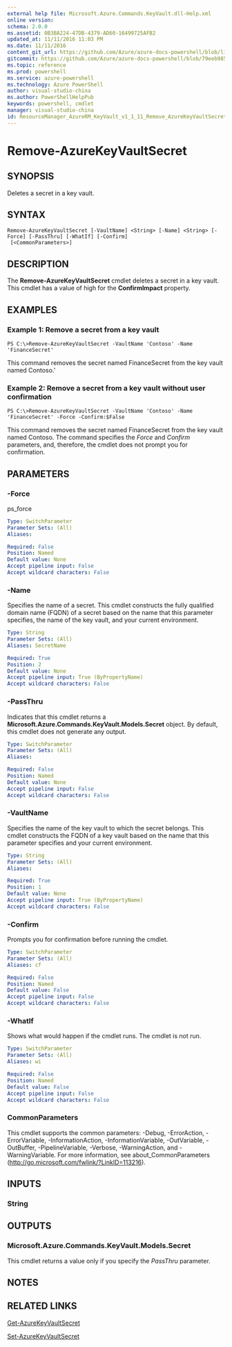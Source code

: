 ```yaml
---
external help file: Microsoft.Azure.Commands.KeyVault.dll-Help.xml
online version: 
schema: 2.0.0
ms.assetid: 0B3BA224-47DB-4379-AD60-16499725AFB2
updated_at: 11/11/2016 11:03 PM
ms.date: 11/11/2016
content_git_url: https://github.com/Azure/azure-docs-powershell/blob/live/azureps-cmdlets-docs/ResourceManager/AzureRM.KeyVault/v1.1.11/Remove-AzureKeyVaultSecret.md
gitcommit: https://github.com/Azure/azure-docs-powershell/blob/79eeb985ea480979357fb4695832a0c3d29a48bf/azureps-cmdlets-docs/ResourceManager/AzureRM.KeyVault/v1.1.11/Remove-AzureKeyVaultSecret.md
ms.topic: reference
ms.prod: powershell
ms.service: azure-powershell
ms.technology: Azure PowerShell
author: visual-studio-china
ms.author: PowerShellHelpPub
keywords: powershell, cmdlet
manager: visual-studio-china
id: ResourceManager_AzureRM_KeyVault_v1_1_11_Remove_AzureKeyVaultSecret_md
---
```


# Remove-AzureKeyVaultSecret

## SYNOPSIS
Deletes a secret in a key vault.

## SYNTAX

```
Remove-AzureKeyVaultSecret [-VaultName] <String> [-Name] <String> [-Force] [-PassThru] [-WhatIf] [-Confirm]
 [<CommonParameters>]
```

## DESCRIPTION
The **Remove-AzureKeyVaultSecret** cmdlet deletes a secret in a key vault.
This cmdlet has a value of high for the **ConfirmImpact** property.

## EXAMPLES

### Example 1: Remove a secret from a key vault
```
PS C:\>Remove-AzureKeyVaultSecret -VaultName 'Contoso' -Name 'FinanceSecret'
```

This command removes the secret named FinanceSecret from the key vault named Contoso.'

### Example 2: Remove a secret from a key vault without user confirmation
```
PS C:\>Remove-AzureKeyVaultSecret -VaultName 'Contoso' -Name 'FinanceSecret' -Force -Confirm:$False
```

This command removes the secret named FinanceSecret from the key vault named Contoso.
The command specifies the *Force* and *Confirm* parameters, and, therefore, the cmdlet does not prompt you for confirmation.

## PARAMETERS

### -Force
ps_force

```yaml
Type: SwitchParameter
Parameter Sets: (All)
Aliases: 

Required: False
Position: Named
Default value: None
Accept pipeline input: False
Accept wildcard characters: False
```

### -Name
Specifies the name of a secret.
This cmdlet constructs the fully qualified domain name (FQDN) of a secret based on the name that this parameter specifies, the name of the key vault, and your current environment.

```yaml
Type: String
Parameter Sets: (All)
Aliases: SecretName

Required: True
Position: 2
Default value: None
Accept pipeline input: True (ByPropertyName)
Accept wildcard characters: False
```

### -PassThru
Indicates that this cmdlet returns a **Microsoft.Azure.Commands.KeyVault.Models.Secret** object.
By default, this cmdlet does not generate any output.

```yaml
Type: SwitchParameter
Parameter Sets: (All)
Aliases: 

Required: False
Position: Named
Default value: None
Accept pipeline input: False
Accept wildcard characters: False
```

### -VaultName
Specifies the name of the key vault to which the secret belongs.
This cmdlet constructs the FQDN of a key vault based on the name that this parameter specifies and your current environment.

```yaml
Type: String
Parameter Sets: (All)
Aliases: 

Required: True
Position: 1
Default value: None
Accept pipeline input: True (ByPropertyName)
Accept wildcard characters: False
```

### -Confirm
Prompts you for confirmation before running the cmdlet.

```yaml
Type: SwitchParameter
Parameter Sets: (All)
Aliases: cf

Required: False
Position: Named
Default value: False
Accept pipeline input: False
Accept wildcard characters: False
```

### -WhatIf
Shows what would happen if the cmdlet runs.
The cmdlet is not run.

```yaml
Type: SwitchParameter
Parameter Sets: (All)
Aliases: wi

Required: False
Position: Named
Default value: False
Accept pipeline input: False
Accept wildcard characters: False
```

### CommonParameters
This cmdlet supports the common parameters: -Debug, -ErrorAction, -ErrorVariable, -InformationAction, -InformationVariable, -OutVariable, -OutBuffer, -PipelineVariable, -Verbose, -WarningAction, and -WarningVariable. For more information, see about_CommonParameters (http://go.microsoft.com/fwlink/?LinkID=113216).

## INPUTS

### String

## OUTPUTS

### Microsoft.Azure.Commands.KeyVault.Models.Secret
This cmdlet returns a value only if you specify the *PassThru* parameter.

## NOTES

## RELATED LINKS

[Get-AzureKeyVaultSecret](xref:ResourceManager/AzureRM.KeyVault/v1.1.11/Get-AzureKeyVaultSecret.md)

[Set-AzureKeyVaultSecret](xref:ResourceManager/AzureRM.KeyVault/v1.1.11/Set-AzureKeyVaultSecret.md)


